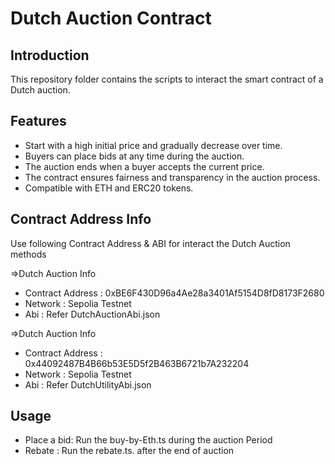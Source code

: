# Dutch Auction Contract

## Introduction
This repository folder contains the scripts to interact the smart contract of a Dutch auction. 

## Features
- Start with a high initial price and gradually decrease over time.
- Buyers can place bids at any time during the auction.
- The auction ends when a buyer accepts the current price.
- The contract ensures fairness and transparency in the auction process.
- Compatible with ETH and ERC20 tokens.

## Contract Address Info
Use following Contract Address & ABI for interact the Dutch Auction methods

=>Dutch Auction Info

- Contract Address : 0xBE6F430D96a4Ae28a3401Af5154D8fD8173F2680
- Network          : Sepolia Testnet
- Abi              : Refer DutchAuctionAbi.json
  
=>Dutch Auction Info
  
- Contract Address : 0x44092487B4B66b53E5D5f2B463B6721b7A232204
- Network          : Sepolia Testnet
- Abi              : Refer DutchUtilityAbi.json

## Usage
- Place a bid: Run the buy-by-Eth.ts during the auction Period
- Rebate     : Run the rebate.ts. after the end of auction

